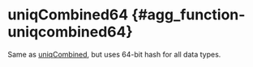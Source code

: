 # uniqCombined64 {#agg_function-uniqcombined64}

Same as [uniqCombined](uniqcombined.md#agg_function-uniqcombined), but uses 64-bit hash for all data types.
